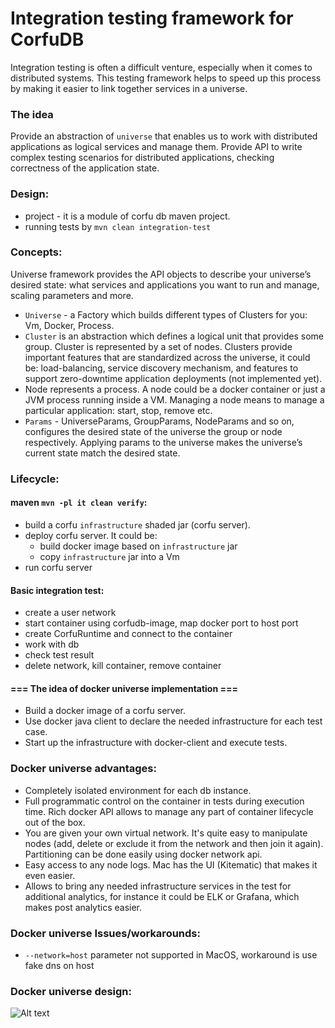 # Integration testing framework for CorfuDB

Integration testing is often a difficult venture, especially when it comes to distributed systems.
This testing framework helps to speed up this process by making it easier to link together services in a universe.

### The idea
Provide an abstraction of `universe` that enables us to work with distributed applications as logical services and manage them. 
Provide API to write complex testing scenarios for distributed applications, checking correctness of the application state. 

### Design:
 - project - it is a module of corfu db maven project. 
 - running tests by `mvn clean integration-test`

### Concepts:
 Universe framework provides the API objects to describe your universe’s desired state: what services and applications 
 you want to run and manage, scaling parameters and more.
 - `Universe` - a Factory which builds different types of Clusters for you: Vm, Docker, Process.
 - `Cluster` is an abstraction which defines a logical unit that provides some group. 
    Cluster is represented by a set of nodes.
    Clusters provide important features that are standardized across the universe, it could be: 
    load-balancing, service discovery mechanism, and features to support zero-downtime application deployments (not implemented yet).
 - Node represents a process. A node could be a docker container or just a JVM process running inside a VM.
   Managing a node means to manage a particular application: start, stop, remove etc.  
 - `Params` - UniverseParams, GroupParams, NodeParams and so on, configures the desired state of the universe 
   the group or node respectively. Applying params to the universe makes the universe’s current state 
   match the desired state.
 
### Lifecycle:
 #### maven `mvn -pl it clean verify`:
 - build a corfu `infrastructure` shaded jar (corfu server).
 - deploy corfu server. It could be:
     - build docker image based on `infrastructure` jar
     - copy `infrastructure` jar into a Vm
 - run corfu server
 
 #### Basic integration test:
 - create a user network
 - start container using corfudb-image, map docker port to host port
 - create CorfuRuntime and connect to the container
 - work with db
 - check test result
 - delete network, kill container, remove container

#### === The idea of docker universe implementation ===
 - Build a docker image of a corfu server.
 - Use docker java client to declare the needed infrastructure for each test case.
 - Start up the infrastructure with docker-client and execute tests.
 
### Docker universe advantages:
 - Completely isolated environment for each db instance.
 - Full programmatic control on the container in tests during execution time. 
   Rich docker API allows to manage any part of container lifecycle out of the box.
 - You are given your own virtual network. 
   It's quite easy to manipulate nodes (add, delete or exclude it from the network and then join it again). 
   Partitioning can be done easily using docker network api.
 - Easy access to any node logs. Mac has the UI (Kitematic) that makes it even easier.
 - Allows to bring any needed infrastructure services in the test for additional analytics, for instance it could be ELK or Grafana, 
   which makes post analytics easier.
 
### Docker universe Issues/workarounds:
 - `--network=host` parameter not supported in MacOS, workaround is use fake dns on host
 
### Docker universe design:

![Alt text](https://goo.gl/kMFBtd)